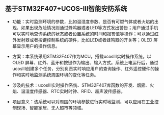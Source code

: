 ## 基于STM32F407+UCOS-III智能安防系统
- 功能：实时监测环境的参数，比如温湿度参数、是否有可燃气体或者火焰的出现，如果出现危险情况则通过蜂鸣器或者LED等方式发出警告；用户通过手机可以实时地查询系统的状态或者设置系统的时间和报警值等操作；可以通过红外发射器或者按键控制系统的硬件，比如LED或者蜂鸣器的开关等；OLED 屏幕显示用户的操作信息。

- 方案：本系统采用STM32F407作为MCU，搭载ucosIII实时操作系统。以OLED 屏幕、红外、蓝牙和按键作为输出、输入方式。系统上电运行后，通过ucosIII创建多个任务，分别负责实时响应用户的查询操作、红外遥控硬件的操作和实时地监测系统周围环境的变化等任务。

- 涉及的技术：ucosIII实时操作系统、STM32F407库函数的开发、烟雾、火焰、温湿度传感器、RTC实时时钟、RFID、超声波传感器。

- 项目意义：该系统可以对周围的环境参数进行实时地监测，可以应用在工业控制现场、智能家居、无人超市等领域。
